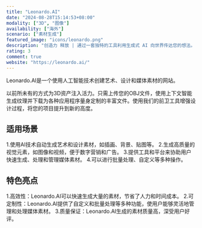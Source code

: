 ```yaml
---
title: "Leonardo.AI"
date: "2024-08-28T15:14:53+08:00"
modality: ["3D", "图像"]
availability: ["海外"]
scenario: ["素材生成"]
featured_image: "icons/leonardo.png"
description: "创造力 释放 | 通过一套独特的工具利用生成式 AI 向世界传达您的想法。"
rating: 3
comment: true
website: "https://leonardo.ai/"
---
```


Leonardo.AI是一个使用人工智能技术创建艺术、设计和媒体素材的网站。

以前所未有的方式为3D资产注入活力。只需上传您的OBJ文件，使用上下文智能生成纹理并下载为各种应用程序量身定制的丰富文件。使用我们的前卫工具增强设计过程，将您的项目提升到新的高度。

## 适用场景
1.使用AI技术自动生成艺术和设计素材，如插画、背景、贴图等。
2.生成高质量的视觉元素，如图像和视频，便于数字营销和广告。
3.提供工具和平台来协助用户快速生成、处理和管理媒体素材。
4.可以进行批量处理、自定义等多种操作。

## 特色亮点

1.高效性：Leonardo.AI可以快速生成大量的素材，节省了人力和时间成本。
2.可定制性：Leonardo.AI提供了自定义和批量处理等多种功能，使用户能够灵活地管理和处理媒体素材。
3.质量保证：Leonardo.AI生成的素材质量高，深受用户好评。
